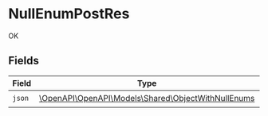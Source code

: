 # NullEnumPostRes

OK


## Fields

| Field                                                                                            | Type                                                                                             | Required                                                                                         | Description                                                                                      |
| ------------------------------------------------------------------------------------------------ | ------------------------------------------------------------------------------------------------ | ------------------------------------------------------------------------------------------------ | ------------------------------------------------------------------------------------------------ |
| `json`                                                                                           | [\OpenAPI\OpenAPI\Models\Shared\ObjectWithNullEnums](../../Models/Shared/ObjectWithNullEnums.md) | :heavy_check_mark:                                                                               | N/A                                                                                              |